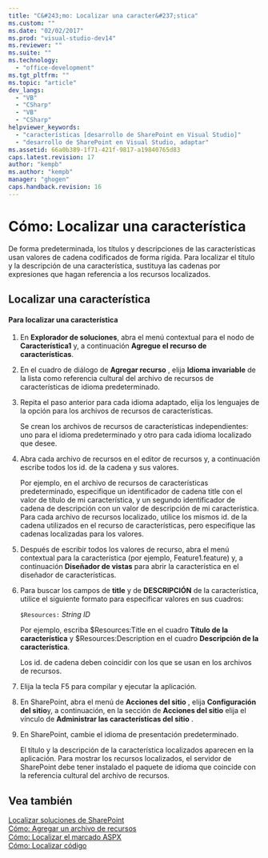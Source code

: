 ```yaml
---
title: "C&#243;mo: Localizar una caracter&#237;stica"
ms.custom: ""
ms.date: "02/02/2017"
ms.prod: "visual-studio-dev14"
ms.reviewer: ""
ms.suite: ""
ms.technology: 
  - "office-development"
ms.tgt_pltfrm: ""
ms.topic: "article"
dev_langs: 
  - "VB"
  - "CSharp"
  - "VB"
  - "CSharp"
helpviewer_keywords: 
  - "características [desarrollo de SharePoint en Visual Studio]"
  - "desarrollo de SharePoint en Visual Studio, adaptar"
ms.assetid: 66a0b389-1f71-421f-9817-a19840765d83
caps.latest.revision: 17
author: "kempb"
ms.author: "kempb"
manager: "ghogen"
caps.handback.revision: 16
---
```

# C&#243;mo: Localizar una caracter&#237;stica
  De forma predeterminada, los títulos y descripciones de las características usan valores de cadena codificados de forma rígida.  Para localizar el título y la descripción de una característica, sustituya las cadenas por expresiones que hagan referencia a los recursos localizados.  
  
## Localizar una característica  
  
#### Para localizar una característica  
  
1.  En **Explorador de soluciones**, abra el menú contextual para el nodo de **Característica1** y, a continuación **Agregue el recurso de características**.  
  
2.  En el cuadro de diálogo de **Agregar recurso** , elija **Idioma invariable** de la lista como referencia cultural del archivo de recursos de características de idioma predeterminado.  
  
3.  Repita el paso anterior para cada idioma adaptado, elija los lenguajes de la opción para los archivos de recursos de características.  
  
     Se crean los archivos de recursos de características independientes: uno para el idioma predeterminado y otro para cada idioma localizado que desee.  
  
4.  Abra cada archivo de recursos en el editor de recursos y, a continuación escribe todos los id. de la cadena y sus valores.  
  
     Por ejemplo, en el archivo de recursos de características predeterminado, especifique un identificador de cadena title con el valor de título de mi característica, y un segundo identificador de cadena de descripción con un valor de descripción de mi característica.  Para cada archivo de recursos localizado, utilice los mismos id. de la cadena utilizados en el recurso de características, pero especifique las cadenas localizadas para los valores.  
  
5.  Después de escribir todos los valores de recurso, abra el menú contextual para la característica \(por ejemplo, Feature1.feature\) y, a continuación **Diseñador de vistas** para abrir la característica en el diseñador de características.  
  
6.  Para buscar los campos de **title** y de **DESCRIPCIÓN** de la característica, utilice el siguiente formato para especificar valores en sus cuadros:  
  
     `$Resources:` *String ID*  
  
     Por ejemplo, escriba $Resources:Title en el cuadro **Título de la característica** y $Resources:Description en el cuadro **Descripción de la característica**.  
  
     Los id. de cadena deben coincidir con los que se usan en los archivos de recursos.  
  
7.  Elija la tecla F5 para compilar y ejecutar la aplicación.  
  
8.  En SharePoint, abra el menú de **Acciones del sitio** , elija **Configuración del sitio**y, a continuación, en la sección de **Acciones del sitio** elija el vínculo de **Administrar las características del sitio** .  
  
9. En SharePoint, cambie el idioma de presentación predeterminado.  
  
     El título y la descripción de la característica localizados aparecen en la aplicación.  Para mostrar los recursos localizados, el servidor de SharePoint debe tener instalado el paquete de idioma que coincide con la referencia cultural del archivo de recursos.  
  
## Vea también  
 [Localizar soluciones de SharePoint](../sharepoint/localizing-sharepoint-solutions.md)   
 [Cómo: Agregar un archivo de recursos](../sharepoint/how-to-add-a-resource-file.md)   
 [Cómo: Localizar el marcado ASPX](../sharepoint/how-to-localize-aspx-markup.md)   
 [Cómo: Localizar código](../sharepoint/how-to-localize-code.md)  
  
  